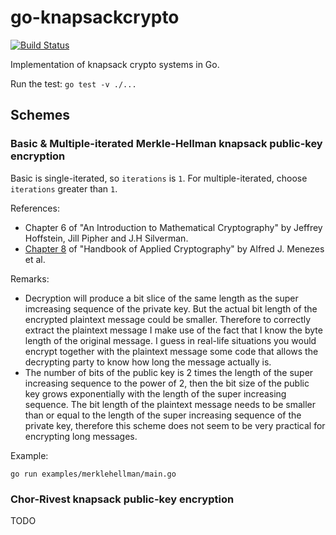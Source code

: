 # go-knapsackcrypto

[![Build Status](https://travis-ci.org/crodriguezvega/go-knapsackcrypto.svg?branch=master)](https://travis-ci.org/github/crodriguezvega/go-knapsackcrypto)

Implementation of knapsack crypto systems in Go.

Run the test: `go test -v ./...`

## Schemes

### Basic & Multiple-iterated Merkle-Hellman knapsack public-key encryption

Basic is single-iterated, so `iterations` is `1`. For multiple-iterated, choose `iterations` greater than `1`.

References:
- Chapter 6 of "An Introduction to Mathematical Cryptography" by Jeffrey Hoffstein, Jill Pipher and J.H Silverman.
- [Chapter 8](http://cacr.uwaterloo.ca/hac/about/chap8.pdf) of "Handbook of Applied Cryptography" by Alfred J. Menezes et al.

Remarks:
- Decryption will produce a bit slice of the same length as the super imcreasing sequence of the private key. But the actual bit length of the encrypted plaintext message could be smaller. Therefore to correctly extract the plaintext message I make use of the fact that I know the byte length of the original message. I guess in real-life situations you would encrypt together with the plaintext message some code that allows the decrypting party to know how long the message actually is.
- The number of bits of the public key is 2 times the length of the super increasing sequence to the power of 2, then the bit size of the public key grows exponentially with the length of the super increasing sequence. The bit length of the plaintext message needs to be smaller than or equal to the length of the super increasing sequence of the private key, therefore this scheme does not seem to be very practical for encrypting long messages.

Example:

`go run examples/merklehellman/main.go`

### Chor-Rivest knapsack public-key encryption

TODO
